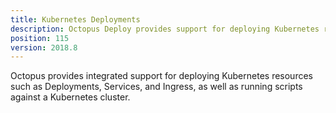 ```yaml
---
title: Kubernetes Deployments
description: Octopus Deploy provides support for deploying Kubernetes resources.
position: 115
version: 2018.8
---
```


Octopus provides integrated support for deploying Kubernetes resources such as Deployments, Services, and Ingress, as well as running scripts against a Kubernetes cluster.
